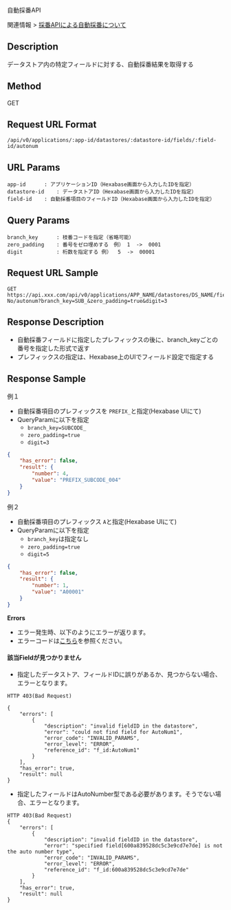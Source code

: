 

自動採番API

関連情報 > [採番APIによる自動採番について](https://b-eee.github.io/development_guide/docs/features/api_getautonumber)

## Description

データストア内の特定フィールドに対する、自動採番結果を取得する

## Method

GET

## Request URL Format

```text
/api/v0/applications/:app-id/datastores/:datastore-id/fields/:field-id/autonum
```

## URL Params

```text
app-id      : アプリケーションID（Hexabase画面から入力したIDを指定）
datastore-id    : データストアID（Hexabase画面から入力したIDを指定）
field-id    : 自動採番項目のフィールドID（Hexabase画面から入力したIDを指定）
```

## Query Params

```text
branch_key      : 枝番コードを指定（省略可能）
zero_padding    : 番号をゼロ埋めする　例） 1  ->  0001
digit           : 桁数を指定する 例）  5  ->  00001
```

## Request URL Sample

```text
GET https://api.xxx.com/api/v0/applications/APP_NAME/datastores/DS_NAME/fields/Branch-No/autonum?branch_key=SUB_&zero_padding=true&digit=3
```

## Response Description
- 自動採番フィールドに指定したプレフィックスの後に、branch_keyごとの番号を指定した形式で返す
- プレフィックスの指定は、Hexabase上のUIでフィールド設定で指定する

## Response Sample

例１
- 自動採番項目のプレフィックスを `PREFIX_`と指定(Hexabase UIにて)
- QueryParamに以下を指定
  - `branch_key=SUBCODE_`
  - `zero_padding=true`
  - `digit=3`

```json
{
    "has_error": false,
    "result": {
        "number": 4,
        "value": "PREFIX_SUBCODE_004"
    }
}
```

例２
- 自動採番項目のプレフィックス `A`と指定(Hexabase UIにて)
- QueryParamに以下を指定
  - `branch_key`は指定なし
  - `zero_padding=true`
  - `digit=5`

```json
{
    "has_error": false,
    "result": {
        "number": 1,
        "value": "A00001"
    }
}
```



**Errors**
- エラー発生時、以下のようにエラーが返ります。
- エラーコードは[こちら](/docs/errors)を参照ください。

#### 該当Fieldが見つかりません
- 指定したデータストア、フィールドIDに誤りがあるか、見つからない場合、エラーとなります。
```
HTTP 403(Bad Request)

{
    "errors": [
        {
            "description": "invalid fieldID in the datastore",
            "error": "could not find field for AutoNum1",
            "error_code": "INVALID_PARAMS",
            "error_level": "ERROR",
            "reference_id": "f_id:AutoNum1"
        }
    ],
    "has_error": true,
    "result": null
}
```

- 指定したフィールドはAutoNumber型である必要があります。そうでない場合、エラーとなります。
```
HTTP 403(Bad Request)
{
    "errors": [
        {
            "description": "invalid fieldID in the datastore",
            "error": "specified field[600a839528dc5c3e9cd7e7de] is not the auto number type",
            "error_code": "INVALID_PARAMS",
            "error_level": "ERROR",
            "reference_id": "f_id:600a839528dc5c3e9cd7e7de"
        }
    ],
    "has_error": true,
    "result": null
}
```